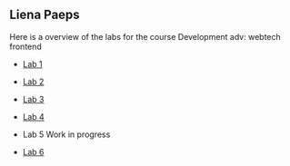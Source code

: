 ## Liena Paeps

Here is a overview of the labs for the course Development adv: webtech frontend

* [Lab 1](https://github.com/ellendeveth/2imd-webtechadvanced-lab1)

* [Lab 2](https://github.com/lienapaeps/2imd-webtechadvanced-portfolio/tree/main/lab2)

* [Lab 3](https://github.com/lienapaeps/2imd-webtechadvanced-portfolio/tree/main/lab3)

* [Lab 4](https://github.com/lienapaeps/2imd-webtechadvanced-portfolio/tree/main/lab4)

* Lab 5 Work in progress

* [Lab 6](https://github.com/lienapaeps/2imd-webtechadvanced-lab6)